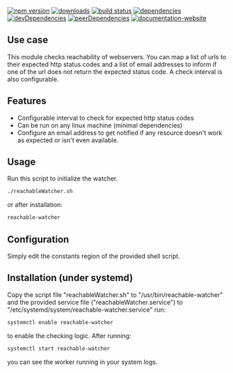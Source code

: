 <!-- #!/usr/bin/env markdown
-*- coding: utf-8 -*-
region header
Copyright Torben Sickert 16.12.2012

License
-------

This library written by Torben Sickert stand under a creative commons naming
3.0 unported license. see http://creativecommons.org/licenses/by/3.0/deed.de
endregion -->

[![npm version](https://badge.fury.io/js/reachable-watcher.svg)](https://www.npmjs.com/package/reachable-watcher)
[![downloads](https://img.shields.io/npm/dy/reachable-watcher.svg)](https://www.npmjs.com/package/reachable-watcher)
[![build status](https://travis-ci.org/thaibault/reachableWatcher.svg?branch=master)](https://travis-ci.org/thaibault/reachableWatcher)
[![dependencies](https://img.shields.io/david/thaibault/reachable-watcher.svg)](https://david-dm.org/thaibault/reachable-watcher)
[![devDependencies](https://img.shields.io/david/dev/thaibault/reachable-watcher.svg)](https://david-dm.org/thaibault/reachable-watcher?type=dev)
[![peerDependencies](https://img.shields.io/david/peer/thaibault/reachable-watcher.svg)](https://david-dm.org/thaibault/reachable-watcher?type=peer)
[![documentation-website](https://img.shields.io/website-up-down-green-red/http/torben.website/reachableWatcher.svg?label=documentation-website)](http://torben.website/reachableWatcher)

Use case
--------

This module checks reachability of webservers. You can map a list of urls to
their expected http status codes and a list of email addresses to inform if one
of the url does not return the expected status code. A check interval is also
configurable.

Features
--------

- Configurable interval to check for expected http status codes
- Can be run on any linux machine (minimal dependencies)
- Configure an email address to get notified if any resource doesn't work as
  expected or isn't even available.

Usage
-----

Run this script to initialize the watcher.

```sh
./reachableWatcher.sh
```

or after installation:

```sh
reachable-watcher
```

Configuration
-------------

Simply edit the constants region of the provided shell script.

Installation (under systemd)
----------------------------

Copy the script file "reachableWatcher.sh" to "/usr/bin/reachable-watcher" and
the provided service file ("reachableWatcher.service") to
"/etc/systemd/system/reachable-watcher.service" run:

```sh
systemctl enable reachable-watcher
```

to enable the checking logic. After running:

```sh
systemctl start reachable-watcher
```

you can see the worker running in your system logs.

<!-- region vim modline
vim: set tabstop=4 shiftwidth=4 expandtab:
vim: foldmethod=marker foldmarker=region,endregion:
endregion -->
